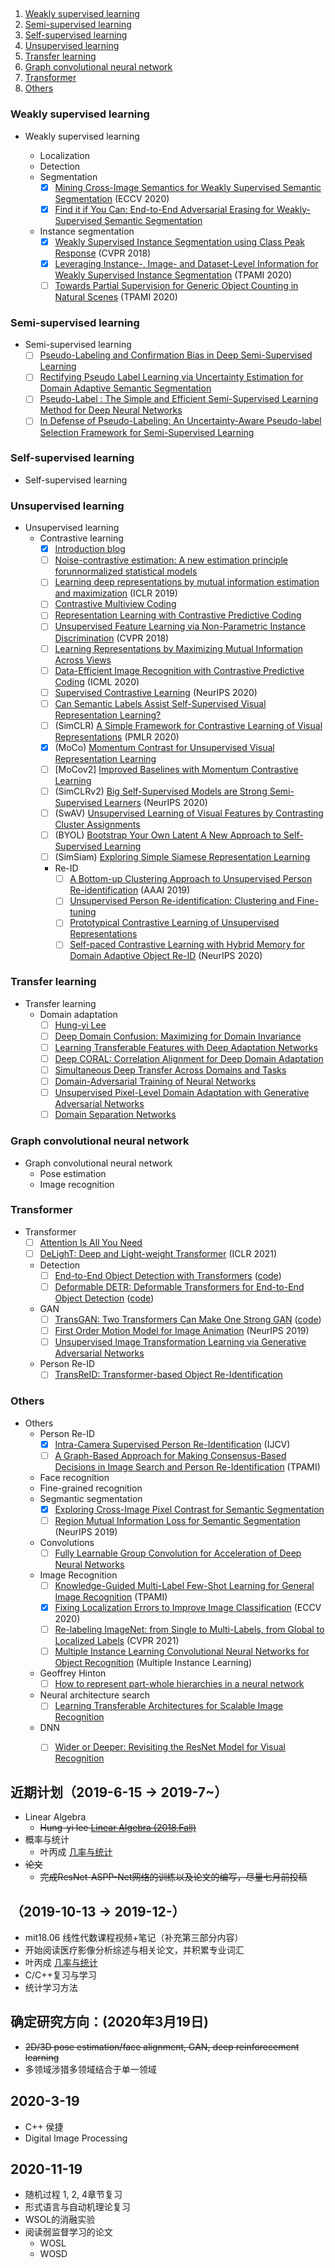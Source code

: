 ##
1. [Weakly supervised learning](#Weakly-supervised-learning)
2. [Semi-supervised learning](#Semi-supervised-learning)
3. [Self-supervised learning](#Self-supervised-learning)
4. [Unsupervised learning](#Unsupervised-learning)
5. [Transfer learning ](#Transfer-learning )
6. [Graph convolutional neural network](#Graph-convolutional-neural-network)
7. [Transformer](#Transformer)
8. [Others](#Others)
### Weakly supervised learning
  - Weakly supervised learning <image-level>
    - Localization
    - Detection
    - Segmentation
      - [X] [Mining Cross-Image Semantics for Weakly Supervised Semantic Segmentation](https://arxiv.org/pdf/2007.01947.pdf) (ECCV 2020)
      - [X] [Find it if You Can: End-to-End Adversarial Erasing for Weakly-Supervised Semantic Segmentation](https://arxiv.org/abs/2011.04626)
    - Instance segmentation
      - [X] [Weakly Supervised Instance Segmentation using Class Peak Response](https://openaccess.thecvf.com/content_cvpr_2018/papers/Zhou_Weakly_Supervised_Instance_CVPR_2018_paper.pdf) (CVPR 2018)
      - [X] [Leveraging Instance-, Image- and Dataset-Level Information for Weakly Supervised Instance Segmentation](https://ieeexplore.ieee.org/abstract/document/9193980) (TPAMI 2020)
      - [ ] [Towards Partial Supervision for Generic Object Counting in Natural Scenes](https://arxiv.org/pdf/1912.06448.pdf) (TPAMI 2020)

### Semi-supervised learning
  - Semi-supervised learning
    - [ ] [Pseudo-Labeling and Confirmation Bias in Deep Semi-Supervised Learning](https://arxiv.org/abs/1908.02983)
    - [ ] [Rectifying Pseudo Label Learning via Uncertainty Estimation for Domain Adaptive Semantic Segmentation](https://arxiv.org/abs/2003.03773)
    - [ ] [Pseudo-Label : The Simple and Efficient Semi-Supervised Learning Method for Deep Neural Networks](https://www.researchgate.net/publication/280581078_Pseudo-Label_The_Simple_and_Efficient_Semi-Supervised_Learning_Method_for_Deep_Neural_Networks)
    - [ ] [In Defense of Pseudo-Labeling: An Uncertainty-Aware Pseudo-label Selection Framework for Semi-Supervised Learning](https://arxiv.org/abs/2101.06329v1)

### Self-supervised learning
  - Self-supervised learning

### Unsupervised learning
  - Unsupervised learning
    - Contrastive learning
      - [X] [Introduction blog](https://ankeshanand.com/blog/2020/01/26/contrative-self-supervised-learning.html)
      - [ ] [Noise-contrastive estimation: A new estimation principle forunnormalized statistical models](http://proceedings.mlr.press/v9/gutmann10a/gutmann10a.pdf)
      - [ ] [Learning deep representations by mutual information estimation and maximization](https://arxiv.org/abs/1808.06670) (ICLR 2019)
      - [ ] [Contrastive Multiview Coding](https://arxiv.org/abs/1906.05849)
      - [ ] [Representation Learning with Contrastive Predictive Coding](https://arxiv.org/abs/1807.03748)
      - [ ] [Unsupervised Feature Learning via Non-Parametric Instance Discrimination](https://openaccess.thecvf.com/content_cvpr_2018/papers/Wu_Unsupervised_Feature_Learning_CVPR_2018_paper.pdf) (CVPR 2018)
      - [ ] [Learning Representations by Maximizing Mutual Information Across Views](https://arxiv.org/abs/1906.00910)
      - [ ] [Data-Efficient Image Recognition with Contrastive Predictive Coding](https://arxiv.org/pdf/1905.09272.pdf) (ICML 2020)
      - [ ] [Supervised Contrastive Learning](https://arxiv.org/abs/2004.11362) (NeurIPS 2020)
      - [ ] [Can Semantic Labels Assist Self-Supervised Visual Representation Learning?](https://arxiv.org/pdf/2011.08621.pdf)
      - [ ] (SimCLR) [A Simple Framework for Contrastive Learning of Visual Representations](https://arxiv.org/abs/2002.05709) (PMLR 2020)
      - [X] (MoCo) [Momentum Contrast for Unsupervised Visual Representation Learning](https://arxiv.org/abs/1911.05722v3)
      - [ ] [MoCov2] [Improved Baselines with Momentum Contrastive Learning](https://arxiv.org/pdf/2003.04297.pdf)
      - [ ] (SimCLRv2) [Big Self-Supervised Models are Strong Semi-Supervised Learners](https://proceedings.neurips.cc/paper/2020/file/fcbc95ccdd551da181207c0c1400c655-Paper.pdf) (NeurIPS 2020)
      - [ ] (SwAV) [Unsupervised Learning of Visual Features by Contrasting Cluster Assignments](https://arxiv.org/pdf/2006.09882.pdf)
      - [ ] (BYOL) [Bootstrap Your Own Latent A New Approach to Self-Supervised Learning](https://arxiv.org/pdf/2006.07733.pdf)
      - [ ] (SimSiam) [Exploring Simple Siamese Representation Learning](https://arxiv.org/pdf/2011.10566.pdf)
      - Re-ID
        - [ ] [A Bottom-up Clustering Approach to Unsupervised Person Re-identification](https://vana77.github.io/vana77.github.io/images/AAAI19.pdf) (AAAI 2019)
        - [ ] [Unsupervised Person Re-identification: Clustering and Fine-tuning](https://arxiv.org/pdf/1705.10444.pdf)
        - [ ] [Prototypical Contrastive Learning of Unsupervised Representations](https://arxiv.org/pdf/2101.11939.pdf)
        - [ ] [Self-paced Contrastive Learning with Hybrid Memory for Domain Adaptive Object Re-ID](https://proceedings.neurips.cc/paper/2020/file/821fa74b50ba3f7cba1e6c53e8fa6845-Paper.pdf) (NeurIPS 2020)

### Transfer learning 
  - Transfer learning 
    - Domain adaptation
      - [ ] [Hung-yi Lee](https://drive.google.com/file/d/15wlfUtTmnb4cEAHZtNJ9_jJE26nSNhAX/view)
      - [ ] [Deep Domain Confusion: Maximizing for Domain Invariance](https://arxiv.org/pdf/1412.3474.pdf)
      - [ ] [Learning Transferable Features with Deep Adaptation Networks](https://arxiv.org/pdf/1502.02791.pdf)
      - [ ] [Deep CORAL: Correlation Alignment for Deep Domain Adaptation](https://arxiv.org/pdf/1607.01719.pdf)
      - [ ] [Simultaneous Deep Transfer Across Domains and Tasks](https://arxiv.org/abs/1510.02192)
      - [ ] [Domain-Adversarial Training of Neural Networks](https://arxiv.org/abs/1505.07818)
      - [ ] [Unsupervised Pixel-Level Domain Adaptation with Generative Adversarial Networks](https://arxiv.org/abs/1612.05424)
      - [ ] [Domain Separation Networks](https://arxiv.org/abs/1608.06019)

### Graph convolutional neural network
  - Graph convolutional neural network
    - Pose estimation
    - Image recognition

### Transformer
  - Transformer
    - [ ] [Attention Is All You Need](https://arxiv.org/abs/1706.03762v5)
    - [ ] [DeLighT: Deep and Light-weight Transformer](https://arxiv.org/abs/2008.00623) (ICLR 2021)
    - Detection
      - [ ] [End-to-End Object Detection with Transformers](https://arxiv.org/abs/2005.12872) ([code](https://github.com/facebookresearch/detr))
      - [ ] [Deformable DETR: Deformable Transformers for End-to-End Object Detection](https://arxiv.org/abs/2010.04159) ([code](https://github.com/fundamentalvision/Deformable-DETR))
    - GAN
      - [ ] [TransGAN: Two Transformers Can Make One Strong GAN](https://arxiv.org/abs/2102.07074) ([code](https://github.com/VITA-Group/TransGAN))
      - [ ] [First Order Motion Model for Image Animation](https://papers.nips.cc/paper/2019/file/31c0b36aef265d9221af80872ceb62f9-Paper.pdf) (NeurIPS 2019)
      - [ ] [Unsupervised Image Transformation Learning via Generative Adversarial Networks](https://arxiv.org/abs/2103.07751)
    - Person Re-ID
      - [ ] [TransReID: Transformer-based Object Re-Identification](https://arxiv.org/pdf/2102.04378.pdf)

### Others
  - Others
    - Person Re-ID
      - [X] [Intra-Camera Supervised Person Re-Identification](https://arxiv.org/abs/2002.05046) (IJCV)
      - [ ] [A Graph-Based Approach for Making Consensus-Based Decisions in Image Search and Person Re-Identification](https://ieeexplore.ieee.org/stamp/stamp.jsp?tp=&arnumber=8852741) (TPAMI)
    - Face recognition
    - Fine-grained recognition
    - Segmantic segmentation
      - [X] [Exploring Cross-Image Pixel Contrast for Semantic Segmentation](https://arxiv.org/abs/2101.11939)
      - [ ] [Region Mutual Information Loss for Semantic Segmentation](https://arxiv.org/pdf/1910.12037.pdf) (NeurIPS 2019)
    - Convolutions
      - [ ] [Fully Learnable Group Convolution for Acceleration of Deep Neural Networks](https://arxiv.org/pdf/1904.00346.pdf)
    - Image Recognition 
      - [ ] [Knowledge-Guided Multi-Label Few-Shot Learning for General Image Recognition](https://arxiv.org/pdf/2009.09450.pdf) (TPAMI)
      - [X] [Fixing Localization Errors to Improve Image Classification](http://www.ecva.net/papers/eccv_2020/papers_ECCV/papers/123700273.pdf) (ECCV 2020)
      - [ ] [Re-labeling ImageNet: from Single to Multi-Labels, from Global to Localized Labels](https://arxiv.org/pdf/2101.05022.pdf) (CVPR 2021)
      - [ ] [Multiple Instance Learning Convolutional Neural Networks for Object Recognition](https://arxiv.org/pdf/1610.03155.pdf) (Multiple Instance Learning)
    - Geoffrey Hinton
      - [ ] [How to represent part-whole hierarchies in a neural network](https://arxiv.org/pdf/2102.12627.pdf)
    - Neural architecture search
      - [ ] [Learning Transferable Architectures for Scalable Image Recognition](https://arxiv.org/pdf/1707.07012.pdf)
    - DNN
      - [ ] [Wider or Deeper: Revisiting the ResNet Model for Visual Recognition](https://arxiv.org/pdf/1611.10080.pdf)



## 近期计划（2019-6-15 -> 2019-7~）  
- Linear Algebra  
  - ~~Hung-yi lee [Linear Algebra (2018,Fall)](http://speech.ee.ntu.edu.tw/~tlkagk/courses_LA18.html)~~
- 概率与统计
  - 叶丙成 [几率与统计](https://www.youtube.com/watch?v=GwSEguqJj6U)
- ~~论文~~
  - ~~完成ResNet-ASPP-Net网络的训练以及论文的编写，尽量七月前投稿~~
##
## （2019-10-13 -> 2019-12-）  
- mit18.06 线性代数课程视频+笔记（补充第三部分内容）
- 开始阅读医疗影像分析综述与相关论文，并积累专业词汇
- 叶丙成 [几率与统计](https://www.youtube.com/watch?v=GwSEguqJj6U)
- C/C++复习与学习
- 统计学习方法
##
##  确定研究方向：(2020年3月19日)
  - ~~2D/3D pose estimation/face alignment, GAN, deep reinforecement learning~~
  - 多领域涉猎多领域结合于单一领域
## 
##  2020-3-19
  - C++ 侯捷
  - Digital Image Processing
  
## 2020-11-19 
  - 随机过程 1, 2, 4章节复习
  - 形式语言与自动机理论复习
  - WSOL的消融实验
  - 阅读弱监督学习的论文
    - WOSL
    - WOSD
    
